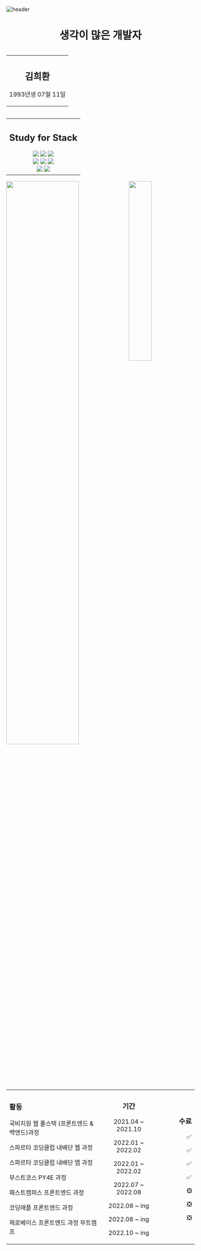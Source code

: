 ![header](https://capsule-render.vercel.app/api?type=waving&color=auto&height=200&section=header&text=%20Kim&nbsp;Hee&nbsp;Hwan&fontSize=70)
<h1 align='center'> 생각이 많은 개발자 </h1>

  <table align='left' width='50%'>
    <tr>
      <td align='center'>
        <h2>김희환</h2>
        <p>1993년생 07월 11일</p>
      </td>
    </tr>
  </table>
  <table align='right' width= '50%'>
    <tr>
      <td align='center'>
        <h2>Study for Stack</h2> 
        <img  src="https://img.shields.io/badge/HTML5-E34F26?style=flat&logo=HTML5&logoColor=white" /> 
        <img  src="https://img.shields.io/badge/CSS-1572B6?style=flat&logo=CSS3&logoColor=white" /> 
        <img  src="https://img.shields.io/badge/JavaScript-F7DF1E?style=flat&logo=JavaScript&logoColor=white" /> <br/>
        <img  src="https://img.shields.io/badge/TypeScript-3178C6?style=flat&logo=TypeScript&logoColor=white" /> 
        <img  src="https://img.shields.io/badge/Node.js-339933?style=flat&logo=Node.js&logoColor=white" /> 
        <img  src="https://img.shields.io/badge/React-61DAFB?style=flat&logo=React&logoColor=white" /> <br/>
        <img  src="https://img.shields.io/badge/Vue.js-4FC08D?style=flat&logo=Vue.js&logoColor=white" /> 
        <img  src="https://img.shields.io/badge/Python-3776AB?style=flat&logo=Python&logoColor=white" />
      </td>
    </tr>
  </table>
<img align='left'  width=62%  src="https://github-readme-stats.vercel.app/api?username=blankcodestack&theme=Defalt&hide_border=true&count_private=true&show_icons=true&custom_title=GitHub%20Stats"/>
<img align='right' width=35%  src="https://github-readme-stats.vercel.app/api/top-langs/?username=BlankCodeStack&langs_count=8)"/>

<table  align='center' width=100%>
  <tr>
    <td align='left' width='50%'>
    <h3>활동</h3>
    <p>국비지원 웹 풀스텍 (프론트엔드 & 백엔드)과정 </p>
    <p>스파르타 코딩클럽 내배단 웹 과정 </p>
    <p>스파르타 코딩클럽 내배단 앱 과정 </p>
    <p>부스트코스 PY4E 과정 </p>
    <p>패스트캠퍼스 프론트엔드 과정 </p>
    <p>코딩애플 프론트엔드 과정</p>
    <p>제로베이스 프론트엔드 과정 부트캠프 </p>
    </td>
    <td align='center' width='30%'>
    <h3>기간</h3>
    <p> 2021.04 ~ 2021.10 </p>
    <p> 2022.01 ~ 2022.02 </p>
    <p> 2022.01 ~ 2022.02 </p>
    <p> 2022.07 ~ 2022.08 </p>
    <p> 2022.08 ~ ing </p>
    <p> 2022.08 ~ ing </p>
    <p> 2022.10 ~ ing </p>
    </td>
    <td align='right' width='20%'>
    <h3> 수료</h3>
    <p>✅</p>
    <p>✅</p>
    <p>✅</p>
    <p>✅</p>
    <p>❎</p>
    <p>❎</p>
    <p>❎</p>
    </td>
  </tr>
<table>
